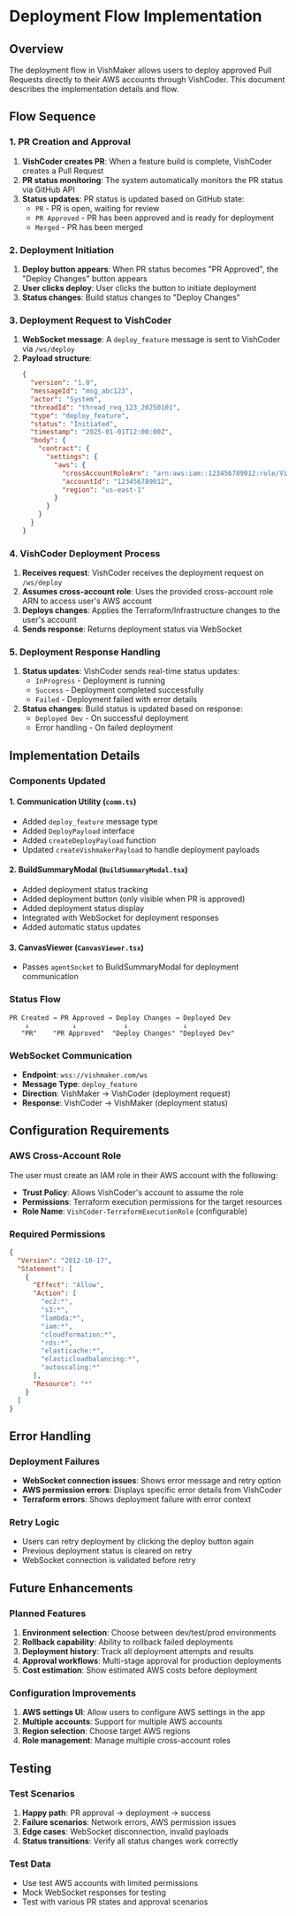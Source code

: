 # Deployment Flow Implementation

## Overview

The deployment flow in VishMaker allows users to deploy approved Pull Requests directly to their AWS accounts through VishCoder. This document describes the implementation details and flow.

## Flow Sequence

### 1. PR Creation and Approval
1. **VishCoder creates PR**: When a feature build is complete, VishCoder creates a Pull Request
2. **PR status monitoring**: The system automatically monitors the PR status via GitHub API
3. **Status updates**: PR status is updated based on GitHub state:
   - `PR` - PR is open, waiting for review
   - `PR Approved` - PR has been approved and is ready for deployment
   - `Merged` - PR has been merged

### 2. Deployment Initiation
1. **Deploy button appears**: When PR status becomes "PR Approved", the "Deploy Changes" button appears
2. **User clicks deploy**: User clicks the button to initiate deployment
3. **Status changes**: Build status changes to "Deploy Changes"

### 3. Deployment Request to VishCoder
1. **WebSocket message**: A `deploy_feature` message is sent to VishCoder via `/ws/deploy`
2. **Payload structure**:
   ```json
   {
     "version": "1.0",
     "messageId": "msg_abc123",
     "actor": "System",
     "threadId": "thread_req_123_20250101",
     "type": "deploy_feature",
     "status": "Initiated",
     "timestamp": "2025-01-01T12:00:00Z",
     "body": {
       "contract": {
         "settings": {
           "aws": {
             "crossAccountRoleArn": "arn:aws:iam::123456789012:role/VishCoder-TerraformExecutionRole",
             "accountId": "123456789012",
             "region": "us-east-1"
           }
         }
       }
     }
   }
   ```

### 4. VishCoder Deployment Process
1. **Receives request**: VishCoder receives the deployment request on `/ws/deploy`
2. **Assumes cross-account role**: Uses the provided cross-account role ARN to access user's AWS account
3. **Deploys changes**: Applies the Terraform/Infrastructure changes to the user's account
4. **Sends response**: Returns deployment status via WebSocket

### 5. Deployment Response Handling
1. **Status updates**: VishCoder sends real-time status updates:
   - `InProgress` - Deployment is running
   - `Success` - Deployment completed successfully
   - `Failed` - Deployment failed with error details
2. **Status changes**: Build status is updated based on response:
   - `Deployed Dev` - On successful deployment
   - Error handling - On failed deployment

## Implementation Details

### Components Updated

#### 1. Communication Utility (`comm.ts`)
- Added `deploy_feature` message type
- Added `DeployPayload` interface
- Added `createDeployPayload` function
- Updated `createVishmakerPayload` to handle deployment payloads

#### 2. BuildSummaryModal (`BuildSummaryModal.tsx`)
- Added deployment status tracking
- Added deployment button (only visible when PR is approved)
- Added deployment status display
- Integrated with WebSocket for deployment responses
- Added automatic status updates

#### 3. CanvasViewer (`CanvasViewer.tsx`)
- Passes `agentSocket` to BuildSummaryModal for deployment communication

### Status Flow

```
PR Created → PR Approved → Deploy Changes → Deployed Dev
    ↓           ↓            ↓              ↓
   "PR"    "PR Approved"  "Deploy Changes" "Deployed Dev"
```

### WebSocket Communication

- **Endpoint**: `wss://vishmaker.com/ws`
- **Message Type**: `deploy_feature`
- **Direction**: VishMaker → VishCoder (deployment request)
- **Response**: VishCoder → VishMaker (deployment status)

## Configuration Requirements

### AWS Cross-Account Role
The user must create an IAM role in their AWS account with the following:
- **Trust Policy**: Allows VishCoder's account to assume the role
- **Permissions**: Terraform execution permissions for the target resources
- **Role Name**: `VishCoder-TerraformExecutionRole` (configurable)

### Required Permissions
```json
{
  "Version": "2012-10-17",
  "Statement": [
    {
      "Effect": "Allow",
      "Action": [
        "ec2:*",
        "s3:*",
        "lambda:*",
        "iam:*",
        "cloudformation:*",
        "rds:*",
        "elasticache:*",
        "elasticloadbalancing:*",
        "autoscaling:*"
      ],
      "Resource": "*"
    }
  ]
}
```

## Error Handling

### Deployment Failures
- **WebSocket connection issues**: Shows error message and retry option
- **AWS permission errors**: Displays specific error details from VishCoder
- **Terraform errors**: Shows deployment failure with error context

### Retry Logic
- Users can retry deployment by clicking the deploy button again
- Previous deployment status is cleared on retry
- WebSocket connection is validated before retry

## Future Enhancements

### Planned Features
1. **Environment selection**: Choose between dev/test/prod environments
2. **Rollback capability**: Ability to rollback failed deployments
3. **Deployment history**: Track all deployment attempts and results
4. **Approval workflows**: Multi-stage approval for production deployments
5. **Cost estimation**: Show estimated AWS costs before deployment

### Configuration Improvements
1. **AWS settings UI**: Allow users to configure AWS settings in the app
2. **Multiple accounts**: Support for multiple AWS accounts
3. **Region selection**: Choose target AWS regions
4. **Role management**: Manage multiple cross-account roles

## Testing

### Test Scenarios
1. **Happy path**: PR approval → deployment → success
2. **Failure scenarios**: Network errors, AWS permission issues
3. **Edge cases**: WebSocket disconnection, invalid payloads
4. **Status transitions**: Verify all status changes work correctly

### Test Data
- Use test AWS accounts with limited permissions
- Mock WebSocket responses for testing
- Test with various PR states and approval scenarios
